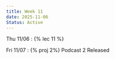 ```yaml
---
title: Week 11
date: 2025-11-06
Status: Active
---
```


Thu 11/06
: {% lec 11 %}

Fri 11/07
: {% proj 2%} Podcast 2 Released <!--[Podcast 2 Released]({{ site.baseurl}}/podcast)-->